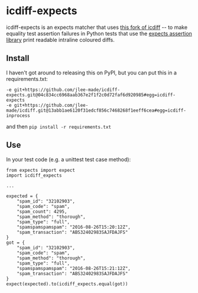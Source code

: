 # icdiff-expects

icdiff-expects is an expects matcher that uses
[this fork of icdiff](https://github.com/jlee-made/icdiff) -- to make equality
test assertion failures in Python tests that use the
[expects assertion library](https://pypi.python.org/pypi/expects) print
readable intraline coloured diffs.


## Install

I haven't got around to releasing this on PyPI, but you can put this in a
requirements.txt:

```
-e git+https://github.com/jlee-made/icdiff-expects.git@04c834cc6968aab367e2f1f2c0d72faf6d920985#egg=icdiff-expects
-e git+https://github.com/jlee-made/icdiff.git@13abb1ae6120f31edcf856c7468268f1eeff6cea#egg=icdiff-inprocess
```

and then `pip install -r requirements.txt`

## Use

In your test code (e.g. a unittest test case method):

    from expects import expect
    import icdiff_expects

    ...

    expected = {
        "spam_id": "32102903",
        "spam_code": "spam",
        "spam_count": 4295,
        "spam_method": "thorough",
        "spam_type": "full",
        "spamspamspamspam": "2016-08-26T15:20:12Z",
        "spam_transaction": "ABS32402983SAJFDAJFS"
    }
    got = {
        "spam_id": "32102903",
        "spam_code": "spam",
        "spam_method": "thorough",
        "spam_type": "full",
        "spamspamspamspam": "2016-08-26T15:21:12Z",
        "spam_transaction": "ABS32402983SAJFDAJFS"
    }
    expect(expected).to(icdiff_expects.equal(got))
